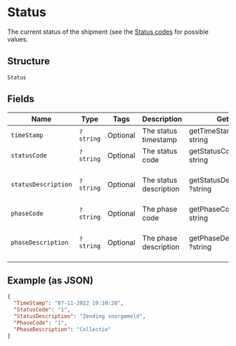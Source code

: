 
# Status

The current status of the shipment (see the [Status codes](https://developer.postnl.nl/docs/#/http/reference-data/t-t-status-codes/event-codes) for possible values.

## Structure

`Status`

## Fields

| Name | Type | Tags | Description | Getter | Setter |
|  --- | --- | --- | --- | --- | --- |
| `timeStamp` | `?string` | Optional | The status timestamp | getTimeStamp(): ?string | setTimeStamp(?string timeStamp): void |
| `statusCode` | `?string` | Optional | The status code | getStatusCode(): ?string | setStatusCode(?string statusCode): void |
| `statusDescription` | `?string` | Optional | The status description | getStatusDescription(): ?string | setStatusDescription(?string statusDescription): void |
| `phaseCode` | `?string` | Optional | The phase code | getPhaseCode(): ?string | setPhaseCode(?string phaseCode): void |
| `phaseDescription` | `?string` | Optional | The phase description | getPhaseDescription(): ?string | setPhaseDescription(?string phaseDescription): void |

## Example (as JSON)

```json
{
  "TimeStamp": "07-11-2022 19:10:28",
  "StatusCode": "1",
  "StatusDescription": "Zending voorgemeld",
  "PhaseCode": "1",
  "PhaseDescription": "Collectie"
}
```

